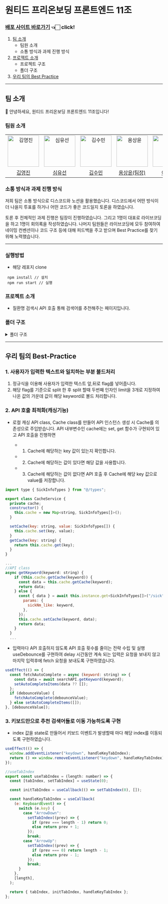 # 원티드 프리온보딩 프론트엔드 11조

### [배포 사이트 바로가기]() 👈🏻 click!

1. [팀 소개](#팀-소개)
   - 팀원 소개
   - 소통 방식과 과제 진행 방식
2. [프로젝트 소개](#프로젝트-소개)
   - 프로젝트 구조
   - 폴더 구조
3. [우리 팀의 Best Practice](#우리-팀의-best-practice)

---

## 팀 소개

👋 안녕하세요, 원티드 프리온보딩 프론트엔드 11조입니다!

### 팀원 소개

<table>
  <tr>
    <td align="center">
      <img src="https://avatars.githubusercontent.com/u/97172050?v=4" width="100px;" alt="김영진"/>
    </td>
    <td align="center">
      <img src="https://avatars.githubusercontent.com/u/111304551?v=4" width="100px;" alt="심유선"/>
    </td>
    <td align="center">
      <img src="https://avatars.githubusercontent.com/u/34249911?v=4" width="100px;" alt="김수민"/>
    </td>
    <td align="center">
      <img src="https://avatars.githubusercontent.com/u/64957267?v=4" width="100px;" alt="용상윤"/>
    </td>
    <td align="center">
      <img src="https://avatars.githubusercontent.com/u/93130161?v=4" width="100px;" alt="이현지"/>
    </td>
    <td align="center">
      <img src="https://avatars.githubusercontent.com/u/80934175?v=4" width="100px;" alt="박채연"/>
    </td>
    <td align="center">
      <img src="https://avatars.githubusercontent.com/u/61973070?v=4" width="100px;" alt="박민주"/>
    </td>
    <td align="center">
      <img src="https://avatars.githubusercontent.com/u/104333720?v=4" width="100px;" alt="정연우"/>
    </td>
  </tr>
  <tr>    
    <td align="center">
      <a href="https://github.com/devyouth94">
        <div>김영진</div>
      </a>
    </td>
    <td align="center">
      <a href="https://github.com/SimYuseon">
        <div>심유선</div>
      </a>
    </td>
    <td align="center">
      <a href="https://github.com/hemudi">
        <div>김수민</div>
      </a>
    </td>
    <td align="center">
      <a href="https://github.com/ryong9rrr">
        <div>용상윤(팀장)</div>
      </a>
    </td>
    <td align="center">
      <a href="https://github.com/HyunziLee">
        <div>이현지</div>
      </a>
    </td>
    <td align="center">
      <a href="https://github.com/chaechae66">
        <div>박채연</div>
      </a>
    </td>
    <td align="center">
      <a href="https://github.com/6mn12j">
        <div>박민주</div>
      </a>
    </td>
    <td align="center">
      <a href="https://github.com/0SCAR0421">
        <div>정연우</div>
      </a>
    </td>
  </tr>
</table>

### 소통 방식과 과제 진행 방식

저희 팀은 소통 방식으로 디스코드와 노션을 활용했습니다. 디스코드에서 어떤 방식이 더 나을지 투표를 하거나 어떤 코드가 좋은 코드일지 토론을 하였습니다.

토론 후 전체적인 과제 진행은 팀장이 진행하였습니다. 그리고 1명이 대표로 라이브코딩을 하고 1명이 회의록을 작성하였습니다. 나머지 팀원들은 라이브코딩에 모두 참여하여 네이밍 컨벤션이나 코드 구조 등에 대해 피드백을 주고 받으며 Best Practice를 찾기 위해 노력했습니다.

---

### 실행방법

- 해당 레포지 clone

```
 npm install // 설치
 npm run start // 실행
```

### 프로젝트 소개


- 질환명 검색시 API 호출 통해 검색어를 추천해주는 페이지입니다.

### 폴더 구조

<details>
<summary>폴더 구조</summary>
<div markdown="1">

```
📦src
 ┣ 📂api
 ┃ ┣ 📜SearchAPI.ts
 ┃ ┗ 📜createInstance.ts
 ┣ 📂components
 ┃ ┗ 📂Search
 ┃ ┃ ┣ 📜AutoCompleList.tsx
 ┃ ┃ ┣ 📜AutoCompleteItem.tsx
 ┃ ┃ ┗ 📜Search.tsx
 ┣ 📂hooks
 ┃ ┣ 📜useDebounce.ts
 ┃ ┣ 📜useInput.ts
 ┃ ┗ 📜useTabIndex.ts
 ┣ 📂service
 ┃ ┗ 📜CacheService.ts
 ┣ 📂utils
 ┃ ┗ 📜format.ts
 ┣ 📜App.tsx
 ┣ 📜index.css
 ┣ 📜index.tsx
 ┗ 📜types.ts

```

</div>
</details>

---

## 우리 팀의 Best-Practice

### 1. 사용자가 입력한 텍스트와 일치하는 부분 볼드처리

1.  정규식을 이용해 사용자가 입력한 텍스트 앞,뒤로 flag를 넣어줍니다.
2.  해당 flag를 기준으로 split 한 후 split 할때 두번째 인자인 limit을 3개로 지정하여 나온 값의 가운데 값이 해당 keyword로 볼드 처리합니다.

### 2. API 호출 최적화(캐싱기능)

- 로컬 캐싱
  API class, Cache class를 만들어 API 인스턴스 생성 시 Cache를 의존성으로 주입받습니다.
  API 내부변수인 cache에는 set, get 함수가 구현되어 있고 API 호출을 진행하면

  - 1. Cache에 해당하는 key 값이 있는지 확인합니다.
  - 2. Cache에 해당하는 값이 있다면 해당 값을 사용합니다.
  - 3. Cache에 해당하는 값이 없다면 API 호출 후 Cache에 해당 key 값으로 value를 저장합니다.

```javascript
import type { SickInfoTypes } from "@/types";

export class CacheService {
  private cache;
  constructor() {
    this.cache = new Map<string, SickInfoTypes[]>();
  }

  setCache(key: string, value: SickInfoTypes[]) {
    this.cache.set(key, value);
  }
  getCache(key: string) {
    return this.cache.get(key);
  }
}

...
//API class
async getKeyword(keyword: string) {
    if (this.cache.getCache(keyword)) {
      const data = this.cache.getCache(keyword);
      return data;
    } else {
      const { data } = await this.instance.get<SickInfoTypes[]>("/sick", {
        params: {
          sickNm_like: keyword,
        },
      });
      this.cache.setCache(keyword, data);
      return data;
    }
  }
  ...
```

- 입력마다 API 호출하지 않도록 API 호출 횟수를 줄이는 전략 수립 및 실행
  useDebounce를 구현하여 delay 시간동안 계속 되는 입력은 요청을 보내지 않고 마지막 입력후에 fetch 요청을 보내도록 구현하였습니다.

```javascript
useEffect(() => {
  const fetchAutoComplete = async (keyword: string) => {
    const data = await searchAPI.getKeyword(keyword);
    setAutoCompleteItems(data ?? []);
  };
  if (debounceValue) {
    fetchAutoComplete(debounceValue);
  } else setAutoCompleteItems([]);
}, [debounceValue]);
```

### 3. 키보드만으로 추천 검색어들로 이동 가능하도록 구현

- index 값을 state로 만들어서 키보드 이벤트가 발생할때 마다 해당 index를 이동되도록 구현하였습니다.

```javascript
useEffect(() => {
  window.addEventListener("keydown", handleKeyTabIndex);
  return () => window.removeEventListener("keydown", handleKeyTabIndex);
});

//useTabIndex
export const useTabIndex = (length: number) => {
  const [tabIndex, setTabIndex] = useState(0);

  const initTabIndex = useCallback(() => setTabIndex(0), []);

  const handleKeyTabIndex = useCallback(
    (e: KeyboardEvent) => {
      switch (e.key) {
        case "ArrowDown":
          setTabIndex((prev) => {
            if (prev === length - 1) return 0;
            else return prev + 1;
          });
          break;
        case "ArrowUp":
          setTabIndex((prev) => {
            if (prev === 0) return length - 1;
            else return prev - 1;
          });
          break;
      }
    },
    [length],
  );

  return { tabIndex, initTabIndex, handleKeyTabIndex };
};
```


